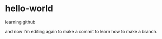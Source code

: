 # hello-world
learning github

and now I'm editing again to make a commit to learn how to make a branch.
